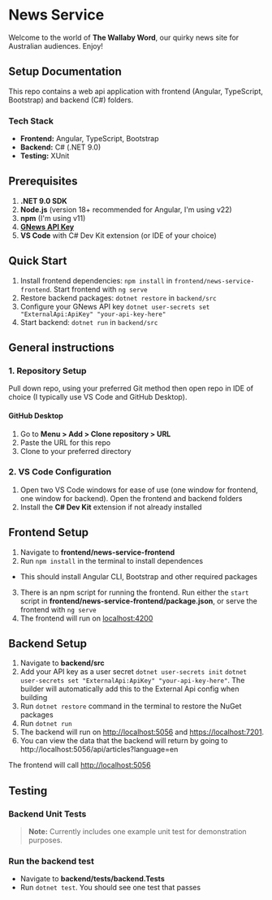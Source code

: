 # News Service

Welcome to the world of **The Wallaby Word**, our quirky news site for Australian audiences. Enjoy!
 
## Setup Documentation

This repo contains a web api application with frontend (Angular, TypeScript, Bootstrap) and backend (C#) folders.

### Tech Stack
- **Frontend:** Angular, TypeScript, Bootstrap
- **Backend:** C# (.NET 9.0)
- **Testing:** XUnit


## Prerequisites

1. **.NET 9.0 SDK** 
2. **Node.js** (version 18+ recommended for Angular, I'm using v22)
3. **npm** (I'm using v11)
4. [**GNews API Key**](https://gnews.io/login)
5. **VS Code** with C# Dev Kit extension (or IDE of your choice)



## Quick Start

1. Install frontend dependencies: `npm install` in `frontend/news-service-frontend`. Start frontend with  `ng serve`
2. Restore backend packages: `dotnet restore` in `backend/src`
3. Configure your GNews API key `dotnet user-secrets set "ExternalApi:ApiKey" "your-api-key-here"`
4. Start backend: `dotnet run` in `backend/src`


## General instructions

### 1. Repository Setup

Pull down repo, using your preferred Git method then open repo in IDE of choice (I typically use VS Code and GitHub Desktop). 

#### GitHub Desktop
1. Go to **Menu > Add > Clone repository > URL**
2. Paste the URL for this repo
3. Clone to your preferred directory



### 2. VS Code Configuration
1. Open two VS Code windows for ease of use (one window for frontend, one window for backend). Open the frontend and backend folders
2. Install the **C# Dev Kit** extension if not already installed


## Frontend Setup

1. Navigate to **frontend/news-service-frontend**
2. Run `npm install` in the terminal to install dependences
  - This should install Angular CLI, Bootstrap and other required packages
3. There is an npm script for running the frontend. Run either the `start` script in **frontend/news-service-frontend/package.json**, or serve the frontend with `ng serve`
4. The frontend will run on [localhost:4200](http://localhost:4200/)



## Backend Setup

1. Navigate to **backend/src**
2. Add your API key as a user secret `dotnet user-secrets init`  `dotnet user-secrets set "ExternalApi:ApiKey" "your-api-key-here"`. The builder will automatically add this to the External Api config when building
4. Run `dotnet restore` command in the terminal to restore the NuGet packages
5. Run `dotnet run`
6. The backend will run on [http://localhost:5056](http://localhost:5056) and [https://localhost:7201](https://localhost:7201). 
7. You can view the data that the backend will return by going to http://localhost:5056/api/articles?language=en
   
The frontend will call [http://localhost:5056](http://localhost:5056)


## Testing

### Backend Unit Tests
  
> **Note:** Currently includes one example unit test for demonstration purposes.

### Run the backend test
- Navigate to **backend/tests/backend.Tests**
- Run `dotnet test`. You should see one test that passes
